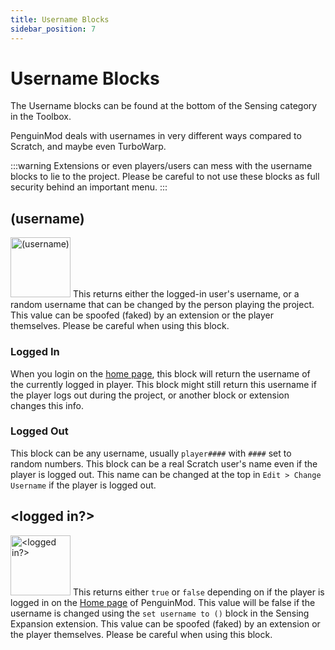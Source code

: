 ```yaml
---
title: Username Blocks
sidebar_position: 7
---
```


# Username Blocks
The Username blocks can be found at the bottom of the Sensing category in the Toolbox.

PenguinMod deals with usernames in very different ways compared to Scratch, and maybe even TurboWarp.

:::warning
Extensions or even players/users can mess with the username blocks to lie to the project.
Please be careful to not use these blocks as full security behind an important menu.
:::

## (username)
<img src="/img/docimages/username.png" alt="(username)" width="96"></img>
This returns either the logged-in user's username, or a random username that can be changed by the person playing the project.
This value can be spoofed (faked) by an extension or the player themselves. Please be careful when using this block.

### Logged In
When you login on the [home page](https://penguinmod.com), this block will return the username of the currently logged in player.
This block might still return this username if the player logs out during the project, or another block or extension changes this info.

### Logged Out
This block can be any username, usually `player####` with `####` set to random numbers.
This block can be a real Scratch user's name even if the player is logged out.
This name can be changed at the top in `Edit > Change Username` if the player is logged out.

## &lt;logged in?&gt;
<img src="/img/docimages/loggedin.png" alt="&lt;logged in?&gt;" width="96"></img>
This returns either `true` or `false` depending on if the player is logged in on the [Home page](https://penguinmod.com) of PenguinMod.
This value will be false if the username is changed using the `set username to ()` block in the Sensing Expansion extension.
This value can be spoofed (faked) by an extension or the player themselves. Please be careful when using this block.
